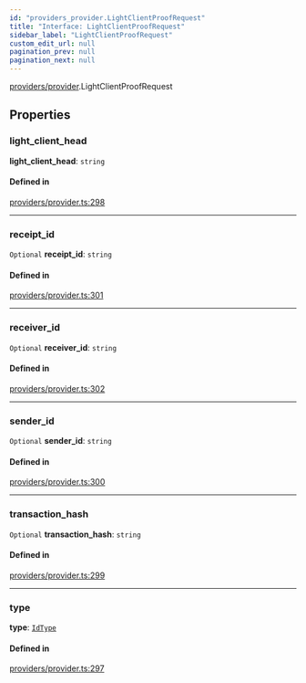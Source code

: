 ```yaml
---
id: "providers_provider.LightClientProofRequest"
title: "Interface: LightClientProofRequest"
sidebar_label: "LightClientProofRequest"
custom_edit_url: null
pagination_prev: null
pagination_next: null
---
```


[providers/provider](../modules/providers_provider.md).LightClientProofRequest

## Properties

### light\_client\_head

 **light\_client\_head**: `string`

#### Defined in

[providers/provider.ts:298](https://github.com/maxhr/near--near-api-js/blob/57fed346/packages/near-api-js/src/providers/provider.ts#L298)

___

### receipt\_id

 `Optional` **receipt\_id**: `string`

#### Defined in

[providers/provider.ts:301](https://github.com/maxhr/near--near-api-js/blob/57fed346/packages/near-api-js/src/providers/provider.ts#L301)

___

### receiver\_id

 `Optional` **receiver\_id**: `string`

#### Defined in

[providers/provider.ts:302](https://github.com/maxhr/near--near-api-js/blob/57fed346/packages/near-api-js/src/providers/provider.ts#L302)

___

### sender\_id

 `Optional` **sender\_id**: `string`

#### Defined in

[providers/provider.ts:300](https://github.com/maxhr/near--near-api-js/blob/57fed346/packages/near-api-js/src/providers/provider.ts#L300)

___

### transaction\_hash

 `Optional` **transaction\_hash**: `string`

#### Defined in

[providers/provider.ts:299](https://github.com/maxhr/near--near-api-js/blob/57fed346/packages/near-api-js/src/providers/provider.ts#L299)

___

### type

 **type**: [`IdType`](../enums/providers_provider.IdType.md)

#### Defined in

[providers/provider.ts:297](https://github.com/maxhr/near--near-api-js/blob/57fed346/packages/near-api-js/src/providers/provider.ts#L297)
